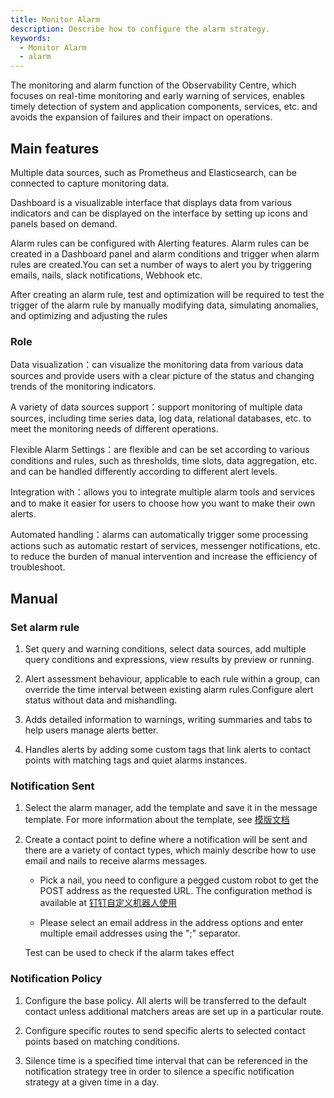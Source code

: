 ```yaml
---
title: Monitor Alarm
description: Describe how to configure the alarm strategy.
keywords:
  - Monitor Alarm
  - alarm
---
```


The monitoring and alarm function of the Observability Centre, which focuses on real-time monitoring and early warning of services, enables timely detection of system and application components, services, etc. and avoids the expansion of failures and their impact on operations.

## Main features

Multiple data sources, such as Prometheus and Elasticsearch, can be connected to capture monitoring data.

Dashboard is a visualizable interface that displays data from various indicators and can be displayed on the interface by setting up icons and panels based on demand.

Alarm rules can be configured with Alerting features. Alarm rules can be created in a Dashboard panel and alarm conditions and trigger when alarm rules are created.You can set a number of ways to alert you by triggering emails, nails, slack notifications, Webhook etc.

After creating an alarm rule, test and optimization will be required to test the trigger of the alarm rule by manually modifying data, simulating anomalies, and optimizing and adjusting the rules

### Role

Data visualization：can visualize the monitoring data from various data sources and provide users with a clear picture of the status and changing trends of the monitoring indicators.

A variety of data sources support：support monitoring of multiple data sources, including time series data, log data, relational databases, etc. to meet the monitoring needs of different operations.

Flexible Alarm Settings：are flexible and can be set according to various conditions and rules, such as thresholds, time slots, data aggregation, etc. and can be handled differently according to different alert levels.

Integration with：allows you to integrate multiple alarm tools and services and to make it easier for users to choose how you want to make their own alerts.

Automated handling：alarms can automatically trigger some processing actions such as automatic restart of services, messenger notifications, etc. to reduce the burden of manual intervention and increase the efficiency of troubleshoot.

## Manual

### Set alarm rule

1. Set query and warning conditions, select data sources, add multiple query conditions and expressions, view results by preview or running.

2. Alert assessment behaviour, applicable to each rule within a group, can override the time interval between existing alarm rules.Configure alert status without data and mishandling.

3. Adds detailed information to warnings, writing summaries and tabs to help users manage alerts better.

4. Handles alerts by adding some custom tags that link alerts to contact points with matching tags and quiet alarms instances.

### Notification Sent

1. Select the alarm manager, add the template and save it in the message template. For more information about the template, see [模版文档](https://grafana.com/docs/gravana/latest/alerting/fundamentals/alert-rules/message-templating/)

2. Create a contact point to define where a notification will be sent and there are a variety of contact types, which mainly describe how to use email and nails to receive alarms messages.

   - Pick a nail, you need to configure a pegged custom robot to get the POST address as the requested URL. The configuration method is available at [钉钉自定义机器人使用](https://open.dingtalk.com/document/orgapp/custom-bot-creation-and-installation)

   - Please select an email address in the address options and enter multiple email addresses using the ";" separator.

   Test can be used to check if the alarm takes effect

### Notification Policy

1. Configure the base policy. All alerts will be transferred to the default contact unless additional matchers areas are set up in a particular route.

2. Configure specific routes to send specific alerts to selected contact points based on matching conditions.

3. Silence time is a specified time interval that can be referenced in the notification strategy tree in order to silence a specific notification strategy at a given time in a day.
